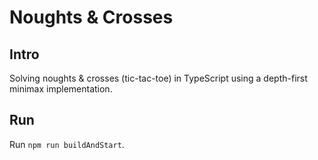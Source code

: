 # Noughts & Crosses

## Intro

Solving noughts & crosses (tic-tac-toe) in TypeScript using a depth-first minimax implementation.

## Run

Run `npm run buildAndStart`.
